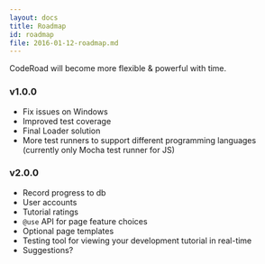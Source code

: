 ```yaml
---
layout: docs
title: Roadmap
id: roadmap
file: 2016-01-12-roadmap.md
---
```

CodeRoad will become more flexible & powerful with time.

### v1.0.0
* Fix issues on Windows
* Improved test coverage
* Final Loader solution
* More test runners to support different programming languages (currently only Mocha test runner for JS)

### v2.0.0
* Record progress to db
* User accounts
* Tutorial ratings
* `@use` API for page feature choices
* Optional page templates
* Testing tool for viewing your development tutorial in real-time
* Suggestions?
